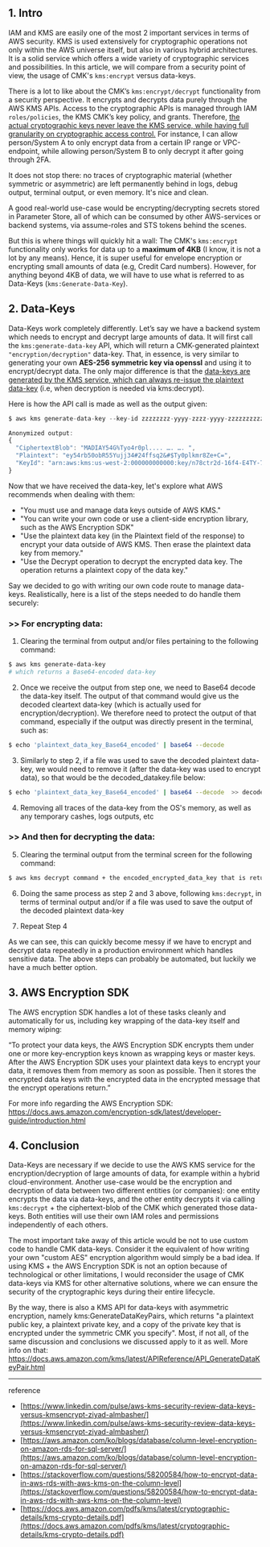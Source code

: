 
## 1. Intro

IAM and KMS are easily one of the most 2 important services in terms of AWS security. KMS is used extensively for cryptographic operations not only within the AWS universe itself, but also in various hybrid architectures. It is a solid service which offers a wide variety of cryptographic services and possibilities. In this article, we will compare from a security point of view, the usage of CMK's `kms:encrypt` versus data-keys.

There is a lot to like about the CMK’s `kms:encrypt/decrypt` functionality from a security perspective. It encrypts and decrypts data purely through the AWS KMS APIs. Access to the cryptographic APIs is managed through IAM `roles/policies`, the KMS CMK’s key policy, and grants. Therefore, <u>the actual cryptographic keys never leave the KMS service, while having full granularity on cryptographic access control.</u> For instance, I can allow person/System A to only encrypt data from a certain IP range or VPC-endpoint, while allowing person/System B to only decrypt it after going through 2FA.

It does not stop there: no traces of cryptographic material (whether symmetric or asymmetric) are left permanently behind in logs, debug output, terminal output, or even memory. It's nice and clean. 

A good real-world use-case would be encrypting/decrypting secrets stored in Parameter Store, all of which can be consumed by other AWS-services or backend systems, via assume-roles and STS tokens behind the scenes. 

But this is where things will quickly hit a wall: The CMK's `kms:encrypt` functionality only works for data up to a **maximum of 4KB** (I know, it is not a lot by any means). Hence, it is super useful for envelope encryption or encrypting small amounts of data (e.g, Credit Card numbers). However, for anything beyond 4KB of data, we will have to use what is referred to as Data-Keys (`kms:Generate-Data-Key`).

## 2. Data-Keys

Data-Keys work completely differently. Let’s say we have a backend system which needs to encrypt and decrypt large amounts of data. It will first call the `kms:generate-data-key` API, which will return a CMK-generated plaintext `"encryption/decryption"` data-key. That, in essence, is very similar to generating your own **AES-256 symmetric key via openssl** and using it to encrypt/decrypt data. The only major difference is that the <u>data-keys are generated by the KMS service, which can always re-issue the plaintext data-key</u> (i.e, when decryption is needed via kms:decrypt).  

Here is how the API call is made as well as the output given: 

```js
$ aws kms generate-data-key --key-id zzzzzzzz-yyyy-zzzz-yyyy-zzzzzzzzzzzz --key-spec AES_256

Anonymized output: 
{
  "CiphertextBlob": "MADIAY54G%Tyo4r0pl.... …. …. ",
  "Plaintext": "ey54rb50obR55Yujj34#24ffsq2&#$Ty0plkmr8Ze+C=",
  "KeyId": "arn:aws:kms:us-west-2:000000000000:key/n78ctr2d-16f4-E4TY-7hy5-BL0DFR"
} 
```

Now that we have received the data-key, let's explore what AWS recommends when dealing with them:
- "You must use and manage data keys outside of AWS KMS."
- "You can write your own code or use a client-side encryption library, such as the AWS Encryption SDK" 
- "Use the plaintext data key (in the Plaintext field of the response) to encrypt your data outside of AWS KMS. Then erase the plaintext data key from memory." 
- "Use the Decrypt operation to decrypt the encrypted data key. The operation returns a plaintext copy of the data key."

Say we decided to go with writing our own code route to manage data-keys. Realistically, here is a list of the steps needed to do handle them securely:

### >> For encrypting data: 

1) Clearing the terminal from output and/or files pertaining to the following command: 

```bash
$ aws kms generate-data-key
# which returns a Base64-encoded data-key
```

2) Once we receive the output from step one, we need to Base64 decode the data-key itself. The output of that command would give us the decoded cleartext data-key (which is actually used for encryption/decryption). We therefore need to protect the output of that command, especially if the output was directly present in the terminal, such as:  

```bash
$ echo 'plaintext_data_key_Base64_encoded' | base64 --decode  
```

3) Similarly to step 2, if a file was used to save the decoded plaintext data-key, we would need to remove it (after the data-key was used to encrypt data), so that would be the decoded_datakey.file below: 

```bash
$ echo 'plaintext_data_key_Base64_encoded' | base64 --decode  >> decoded_datakey.file
```

4) Removing all traces of the data-key from the OS's memory, as well as any temporary cashes, logs outputs, etc

### >> And then for decrypting the data: 

5) Clearing the terminal output from the terminal screen for the following command:  
   
```bash
$ aws kms decrypt command + the encoded_encrypted_data_key that is returned
```

6) Doing the same process as step 2 and 3 above, following `kms:decrypt`, in terms of terminal output and/or if a file was used to save the output of the decoded plaintext data-key 
   
7) Repeat Step 4

As we can see, this can quickly become messy if we have to encrypt and decrypt data repeatedly in a production environment which handles sensitive data. The above steps can probably be automated, but luckily we have a much better option.

## 3. AWS Encryption SDK

The AWS encryption SDK handles a lot of these tasks cleanly and automatically for us, including key wrapping of the data-key itself and memory wiping: 

“To protect your data keys, the AWS Encryption SDK encrypts them under one or more key-encryption keys known as wrapping keys or master keys. After the AWS Encryption SDK uses your plaintext data keys to encrypt your data, it removes them from memory as soon as possible. Then it stores the encrypted data keys with the encrypted data in the encrypted message that the encrypt operations return.” 

For more info regarding the AWS Encryption SDK: 
https://docs.aws.amazon.com/encryption-sdk/latest/developer-guide/introduction.html

## 4. Conclusion

Data-Keys are necessary if we decide to use the AWS KMS service for the encryption/decryption of large amounts of data, for example within a hybrid cloud-environment. Another use-case would be the encryption and decryption of data between two different entities (or companies): one entity encrypts the data via data-keys, and the other entity decrypts it via calling `kms:decrypt` + the ciphertext-blob of the CMK which generated those data-keys. Both entities will use their own IAM roles and permissions independently of each others. 

The most important take away of this article would be not to use custom code to handle CMK data-keys. Consider it the equivalent of how writing your own "custom AES" encryption algorithm would simply be a bad idea. If using KMS + the AWS Encryption SDK is not an option because of technological or other limitations, I would reconsider the usage of CMK data-keys via KMS for other alternative solutions, where we can ensure the security of the cryptographic keys during their entire lifecycle.

By the way, there is also a KMS API for data-keys with asymmetric encryption, namely kms:GenerateDataKeyPairs, which returns "a plaintext public key, a plaintext private key, and a copy of the private key that is encrypted under the symmetric CMK you specify". Most, if not all, of the same discussion and conclusions we discussed apply to it as well. More info on that: https://docs.aws.amazon.com/kms/latest/APIReference/API_GenerateDataKeyPair.html       

---
reference
- [https://www.linkedin.com/pulse/aws-kms-security-review-data-keys-versus-kmsencrypt-ziyad-almbasher/](https://www.linkedin.com/pulse/aws-kms-security-review-data-keys-versus-kmsencrypt-ziyad-almbasher/)
- [https://aws.amazon.com/ko/blogs/database/column-level-encryption-on-amazon-rds-for-sql-server/](https://aws.amazon.com/ko/blogs/database/column-level-encryption-on-amazon-rds-for-sql-server/)
- [https://stackoverflow.com/questions/58200584/how-to-encrypt-data-in-aws-rds-with-aws-kms-on-the-column-level](https://stackoverflow.com/questions/58200584/how-to-encrypt-data-in-aws-rds-with-aws-kms-on-the-column-level)
- [https://docs.aws.amazon.com/pdfs/kms/latest/cryptographic-details/kms-crypto-details.pdf](https://docs.aws.amazon.com/pdfs/kms/latest/cryptographic-details/kms-crypto-details.pdf)
